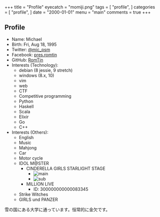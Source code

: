 +++
title = "Profile"
eyecatch = "momiji.png"
tags = [
    "profile",
]
categories = [
    "profile",
]
date = "2000-01-01"
menu = "main"
comments = true
+++

## Profile

* Name: Michael
* Birth: Fri, Aug 18, 1995
* Twitter: [@mic_psm](https://twitter.com/mic_psm)
* Facebook: [pres.romtin](https://www.facebook.com/pres.romtin)
* GitHub: [RomTin](https://github.com/RomTin)
* Interests (Technology):
    * debian (8 jessie, 9 stretch)
    * windows (8.x, 10)
    * vim
    * web
    * CTF
    * Competitive programming
    * Python
    * Haskell
    * Scala
    * Elixir
    * Go
    * C++
* Interests (Others):
    * English
    * Music
    * Mahjong
    * Car
    * Motor cycle
    * IDOL M@STER
        * CINDERELLA GIRLS STARLIGHT STAGE
            * ![main](http://deresute.me/516074509/medium)
            * ![sub](http://deresute.me/983758074/medium)
        * MILLION LIVE
            * ID: 300000000000083345
    * Strike Witches
    * GIRLS und PANZER

雪の国にある大学に通っています。恒常的に金欠です。
